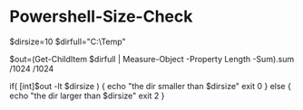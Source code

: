 # Powershell-Size-Check
$dirsize=10
$dirfull="C:\Temp"

$out=(Get-ChildItem $dirfull | Measure-Object -Property Length -Sum).sum /1024 /1024 

if( [int]$out -lt $dirsize )
{
echo "the dir smaller than $dirsize"
exit 0
}
else
{
echo "the dir larger than $dirsize"
exit 2
}
